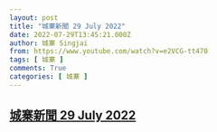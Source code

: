 ```yaml
---
layout: post
title: "城寨新聞 29 July 2022"
date: 2022-07-29T13:45:21.000Z
author: 城寨 Singjai
from: https://www.youtube.com/watch?v=e2VCG-tt470
tags: [ 城寨 ]
comments: True
categories: [ 城寨 ]
---
```

<!--1659102321000-->
[城寨新聞 29 July 2022](https://www.youtube.com/watch?v=e2VCG-tt470)
------

<div>

</div>

